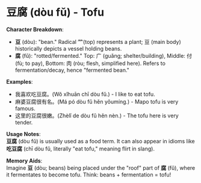 # **豆腐 (dòu fǔ) - Tofu**

**Character Breakdown**:  
- **豆** (dòu): "bean." Radical ⺮(top) represents a plant; 豆 (main body) historically depicts a vessel holding beans.  
- **腐** (fǔ): "rotted/fermented." Top: 广 (guǎng; shelter/building), Middle: 付(fù; to pay), Bottom: 肉 (ròu; flesh, simplified here). Refers to fermentation/decay, hence "fermented bean."

**Examples**:  
- 我喜欢吃豆腐。(Wǒ xǐhuān chī dòu fǔ.) - I like to eat tofu.  
- 麻婆豆腐很有名。(Má pó dòu fǔ hěn yǒumíng.) - Mapo tofu is very famous.  
- 这里的豆腐很嫩。(Zhèlǐ de dòu fǔ hěn nèn.) - The tofu here is very tender.

**Usage Notes**:  
**豆腐** (dòu fǔ) is usually used as a food term. It can also appear in idioms like **吃豆腐** (chī dòu fǔ, literally "eat tofu," meaning flirt in slang).

**Memory Aids**:  
Imagine **豆** (dòu; beans) being placed under the "roof" part of **腐** (fǔ), where it fermentates to become tofu. Think: beans + fermentation = tofu!